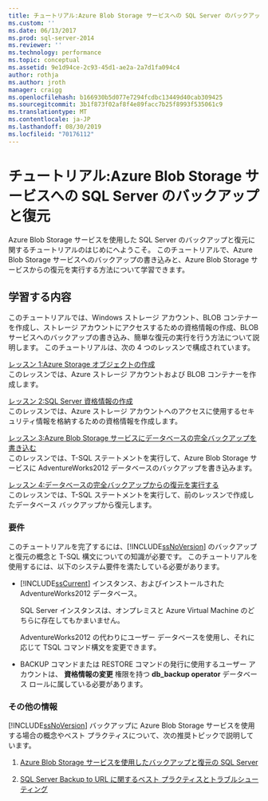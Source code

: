```yaml
---
title: チュートリアル:Azure Blob Storage サービスへの SQL Server のバックアップと復元 | Microsoft Docs
ms.custom: ''
ms.date: 06/13/2017
ms.prod: sql-server-2014
ms.reviewer: ''
ms.technology: performance
ms.topic: conceptual
ms.assetid: 9e1d94ce-2c93-45d1-ae2a-2a7d1fa094c4
author: rothja
ms.author: jroth
manager: craigg
ms.openlocfilehash: b166930b5d077e7294fcdbc13449d40cab309425
ms.sourcegitcommit: 3b1f873f02af8f4e89facc7b25f8993f535061c9
ms.translationtype: MT
ms.contentlocale: ja-JP
ms.lasthandoff: 08/30/2019
ms.locfileid: "70176112"
---
```

# <a name="tutorial-sql-server-backup-and-restore-to-azure-blob-storage-service"></a>チュートリアル:Azure Blob Storage サービスへの SQL Server のバックアップと復元
  Azure Blob Storage サービスを使用した SQL Server のバックアップと復元に関するチュートリアルのはじめにへようこそ。 このチュートリアルで、Azure Blob Storage サービスへのバックアップの書き込みと、Azure Blob Storage サービスからの復元を実行する方法について学習できます。  
  
## <a name="what-you-will-learn"></a>学習する内容  
 このチュートリアルでは、Windows ストレージ アカウント、BLOB コンテナーを作成し、ストレージ アカウントにアクセスするための資格情報の作成、BLOB サービスへのバックアップの書き込み、簡単な復元の実行を行う方法について説明します。 このチュートリアルは、次の 4 つのレッスンで構成されています。  
  
 [レッスン 1:Azure Storage オブジェクトの作成](../tutorials/lesson-1-create-windows-azure-storage-objects.md)  
 このレッスンでは、Azure ストレージ アカウントおよび BLOB コンテナーを作成します。  
  
 [レッスン 2:SQL Server 資格情報の作成](../tutorials/lesson-2-create-a-sql-server-credential.md)  
 このレッスンでは、Azure ストレージ アカウントへのアクセスに使用するセキュリティ情報を格納するための資格情報を作成します。  
  
 [レッスン 3:Azure Blob Storage サービスにデータベースの完全バックアップを書き込む](../tutorials/lesson-3-write-a-full-database-backup-to-the-windows-azure-blob-storage-service.md)  
 このレッスンでは、T-SQL ステートメントを実行して、Azure Blob Storage サービスに AdventureWorks2012 データベースのバックアップを書き込みます。  
  
 [レッスン 4:データベースの完全バックアップからの復元を実行する](../tutorials/lesson-4-perform-a-restore-from-a-full-database-backup.md)  
 このレッスンでは、T-SQL ステートメントを実行して、前のレッスンで作成したデータベース バックアップから復元します。  
  
### <a name="requirements"></a>要件  
 このチュートリアルを完了するには、[!INCLUDE[ssNoVersion](../includes/ssnoversion-md.md)] のバックアップと復元の概念と T-SQL 構文についての知識が必要です。 このチュートリアルを使用するには、以下のシステム要件を満たしている必要があります。  
  
-   [!INCLUDE[ssCurrent](../includes/sscurrent-md.md)] インスタンス、およびインストールされた AdventureWorks2012 データベース。  
  
     SQL Server インスタンスは、オンプレミスと Azure Virtual Machine のどちらに存在してもかまいません。  
  
     AdventureWorks2012 の代わりにユーザー データベースを使用し、それに応じて TSQL コマンド構文を変更できます。  
  
-   BACKUP コマンドまたは RESTORE コマンドの発行に使用するユーザー アカウントは、 **資格情報の変更** 権限を持つ **db_backup operator** データベース ロールに属している必要があります。  
  
### <a name="additional-reading"></a>その他の情報  
 [!INCLUDE[ssNoVersion](../includes/ssnoversion-md.md)] バックアップに Azure Blob Storage サービスを使用する場合の概念やベスト プラクティスについて、次の推奨トピックで説明しています。  
  
1.  [Azure Blob Storage サービスを使用したバックアップと復元の SQL Server](backup-restore/sql-server-backup-and-restore-with-microsoft-azure-blob-storage-service.md)  
  
2.  [SQL Server Backup to URL に関するベスト プラクティスとトラブルシューティング](backup-restore/sql-server-backup-to-url-best-practices-and-troubleshooting.md)  
  
  
